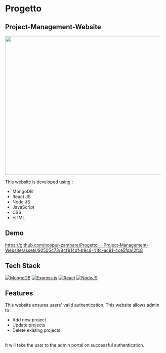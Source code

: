# Progetto #

## Project-Management-Website

<img src="https://user-images.githubusercontent.com/92505473/187043066-6f236444-3121-454a-82a5-935f955d9418.png" width="800" height="450">

This website is developed using :
* MongoDB
* React JS
* Node JS
* JavaScript
* CSS
* HTML

## Demo

https://github.com/noopur-zambare/Progetto---Project-Management-Website/assets/92505473/84f914df-b9c6-41fc-ac91-4ce5fda12fc8

## Tech Stack

[![MongoDB](https://img.shields.io/badge/MongoDB-%234ea94b.svg?logo=mongodb&logoColor=white)](#)
[![Express.js](https://img.shields.io/badge/Express.js-%23404d59.svg?logo=express&logoColor=%2361DAFB)](#)
[![React](https://img.shields.io/badge/React-%2320232a.svg?logo=react&logoColor=%2361DAFB)](#)
[![NodeJS](https://img.shields.io/badge/Node.js-6DA55F?logo=node.js&logoColor=white)](#)

## Features

This website ensures users' valid authentication. This website allows admin to :
* Add new project
* Update projects
* Delete existing projects
<br>
It will take the user to the admin portal on successful authentication. 
